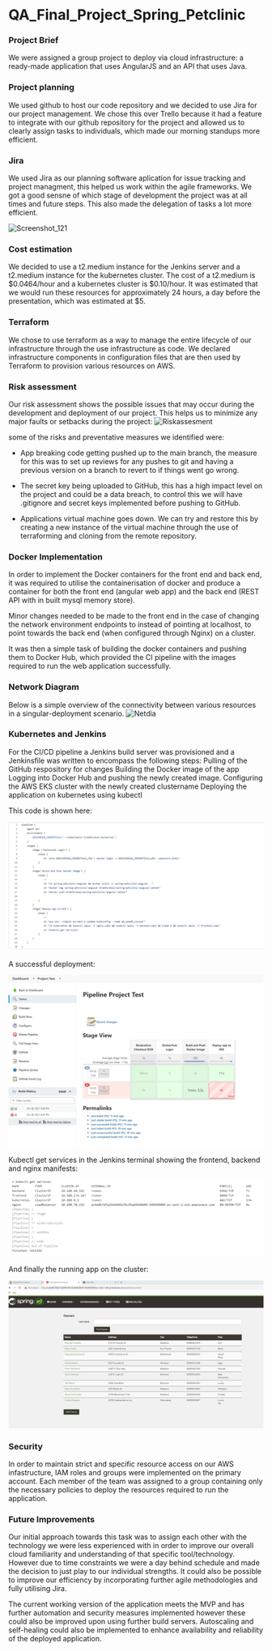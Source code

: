 # QA_Final_Project_Spring_Petclinic

### Project Brief
We were assigned a group project to deploy via cloud infrastructure: a ready-made application that uses AngularJS and an API that uses Java. 

### Project planning 
We used github to host our code repository and we decided to use Jira for our project management. We chose this over Trello because it had a feature to integrate with our github repository for the project and allowed us to clearly assign tasks to individuals, which made our morning standups more efficient.
### Jira
We used Jira as our planning software aplication for issue tracking and project managment, this helped us work within the agile frameworks. We got a good sensne of which stage of development the project was at all times and future steps. This also made the delegation of tasks a lot more efficient.

![Screenshot_121](https://user-images.githubusercontent.com/55898620/139315712-d267fa58-9a30-428b-9050-d36b0d455dbf.png)

### Cost estimation
We decided to use a t2.medium instance for the Jenkins server and a t2.medium instance for the kubernetes cluster. The cost of a t2.medium is $0.0464/hour and a kubernetes cluster is $0.10/hour. It was estimated that we would run these resources for approximately 24 hours, a day before the presentation, which was estimated at $5.

### Terraform
We chose to use terraform as a way to manage the entire lifecycle of our infrastructure through the use infrastructure as code. We declared infrastructure components in configuration files that are then used by Terraform to provision various resources on AWS. 

### Risk assessment 
Our risk assessment shows the possible issues that may occur during the development and deployment of our project. This helps us to minimize any major faults or setbacks during the project:
![Riskassesment](https://user-images.githubusercontent.com/55898620/139305877-a2e76366-a032-4304-ac16-ec574ece55ef.png)


some of the risks and preventative measures we identified were:

* App breaking code getting pushed up to the main branch, the measure for this was to set up reviews for any pushes to git and having a previous version on a branch to revert to if things went go wrong.

* The secret key being uploaded to GitHub, this has a high impact level on the project and could be a data breach, to control this we will have .gitignore and secret keys implemented before pushing to GitHub.

* Applications virtual machine goes down. We can try and restore this by creating a new instance of the virtual machine through the use of terraforming and cloning from the remote repository.

### Docker Implementation
In order to implement the Docker containers for the front end and back end, it was required to utilise the containerisation of docker and produce a container for both the front end (angular web app) and the back end (REST API with in built mysql memory store).

Minor changes needed to be made to the front end in the case of changing the network environment endpoints to instead of pointing at localhost, to point towards the back end (when configured through Nginx) on a cluster.

It was then a simple task of building the docker containers and pushing them to Docker Hub, which provided the CI pipeline with the images required to run the web application successfully.

### Network Diagram
Below is a simple overview of the connectivity between various resources in a singular-deployment scenario.
![Netdia](https://user-images.githubusercontent.com/33896164/139346043-31d2341b-2c29-41bd-ab2a-cee2b292d23c.png)

### Kubernetes and Jenkins 
For the CI/CD pipeline a Jenkins build server was provisioned and a Jenkinsfile was written to encompass the following steps:
Pulling of the GitHub respository for changes
Building the Docker image of the app
Logging into Docker Hub and pushing the newly created image.
Configuring the AWS EKS cluster with the newly created clustername
Deploying the application on kubernetes using kubectl

This code is shown here:

![deploy](https://github.com/msa03/QA_Final_Project_Spring_Petclinic/blob/f5b4aec74335db56e9842d655f570a9affc14ad3/Doc_images/Jenkinsfile.png)

A successful deployment:

![deployment](https://github.com/msa03/QA_Final_Project_Spring_Petclinic/blob/f5b4aec74335db56e9842d655f570a9affc14ad3/Doc_images/jenkins.png)

Kubectl get services in the Jenkins terminal showing the frontend, backend and nginx manifests:

![kubectl](https://github.com/msa03/QA_Final_Project_Spring_Petclinic/blob/f5b4aec74335db56e9842d655f570a9affc14ad3/Doc_images/kubectl.png)

And finally the running app on the cluster:

![app](https://github.com/msa03/QA_Final_Project_Spring_Petclinic/blob/f5b4aec74335db56e9842d655f570a9affc14ad3/Doc_images/Working%20App.png)

### Security
In order to maintain strict and specific resource access on our AWS infastructure, IAM roles and groups were implemented on the primary account. Each member of the team was assigned to a group containing only the necessary policies to deploy the resources required to run the application.

###  Future Improvements 
Our initial approach towards this task was to assign each other with the technology we were less experienced with in order to improve our overall cloud familiarity  and understanding of that specific tool/technology. However due to time constraints we were a day behind schedule and made the decision to just play to our individual strengths. It could also be possible to improve our efficiency by incorporating further agile methodologies and fully utilising Jira.

The current working version of the application meets the MVP and has further automation and security measures implemented however these could also be improved upon using further build servers.
Autoscaling and self-healing could also be implemented to enhance availability and reliability of the deployed application.
